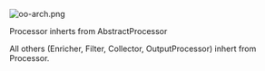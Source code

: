 ![oo-arch.png](oo-arch.png)

Processor inherts from AbstractProcessor

All others (Enricher, Filter, Collector, OutputProcessor) inhert from Processor.


